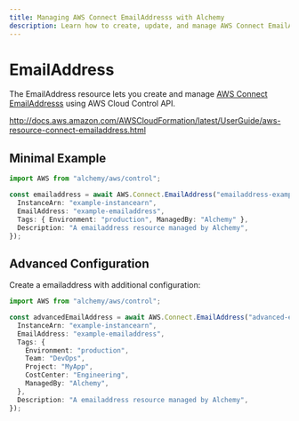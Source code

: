 ```yaml
---
title: Managing AWS Connect EmailAddresss with Alchemy
description: Learn how to create, update, and manage AWS Connect EmailAddresss using Alchemy Cloud Control.
---
```


# EmailAddress

The EmailAddress resource lets you create and manage [AWS Connect EmailAddresss](https://docs.aws.amazon.com/connect/latest/userguide/) using AWS Cloud Control API.

http://docs.aws.amazon.com/AWSCloudFormation/latest/UserGuide/aws-resource-connect-emailaddress.html

## Minimal Example

```ts
import AWS from "alchemy/aws/control";

const emailaddress = await AWS.Connect.EmailAddress("emailaddress-example", {
  InstanceArn: "example-instancearn",
  EmailAddress: "example-emailaddress",
  Tags: { Environment: "production", ManagedBy: "Alchemy" },
  Description: "A emailaddress resource managed by Alchemy",
});
```

## Advanced Configuration

Create a emailaddress with additional configuration:

```ts
import AWS from "alchemy/aws/control";

const advancedEmailAddress = await AWS.Connect.EmailAddress("advanced-emailaddress", {
  InstanceArn: "example-instancearn",
  EmailAddress: "example-emailaddress",
  Tags: {
    Environment: "production",
    Team: "DevOps",
    Project: "MyApp",
    CostCenter: "Engineering",
    ManagedBy: "Alchemy",
  },
  Description: "A emailaddress resource managed by Alchemy",
});
```

